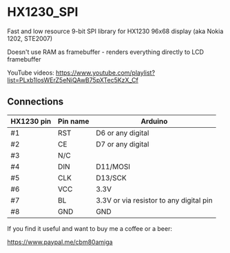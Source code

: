 # HX1230_SPI
Fast and low resource 9-bit SPI library for HX1230 96x68 display (aka Nokia 1202, STE2007)

Doesn't use RAM as framebuffer - renders everything directly to LCD framebuffer

YouTube videos:
https://www.youtube.com/playlist?list=PLxb1losWErZ5eNiQAwB75pXTec5KzX_Cf

## Connections

|HX1230 pin|Pin name| Arduino|
|--|--|--|
|#1| RST    |D6 or any digital|
|#2| CE  |D7 or any digital|
|#3| N/C     ||
|#4| DIN | D11/MOSI |
|#5| CLK  |D13/SCK|
|#6| VCC| 3.3V|
|#7| BL| 3.3V or via resistor to any digital pin|
|#8 |GND|GND|

If you find it useful and want to buy me a coffee or a beer:

https://www.paypal.me/cbm80amiga
